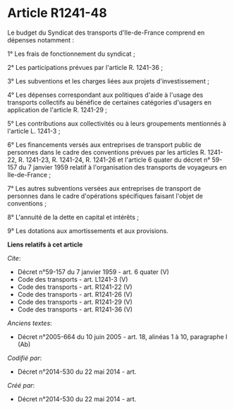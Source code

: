 # Article R1241-48

Le budget du Syndicat des transports d'Ile-de-France comprend en dépenses notamment : 

1° Les frais de fonctionnement du syndicat ; 

2° Les participations prévues par l'article R. 1241-36 ; 

3° Les subventions et les charges liées aux projets d'investissement ; 

4° Les dépenses correspondant aux politiques d'aide à l'usage des transports collectifs au bénéfice de certaines catégories
d'usagers en application de l'article R. 1241-29 ; 

5° Les contributions aux collectivités ou à leurs groupements mentionnés à l'article L. 1241-3 ; 

6° Les financements versés aux entreprises de transport public de personnes dans le cadre des conventions prévues par les
articles R. 1241-22, R. 1241-23, R. 1241-24, R. 1241-26 et l'article 6 quater du décret n° 59-157 du 7 janvier 1959 relatif à
l'organisation des transports de voyageurs en Ile-de-France ; 

7° Les autres subventions versées aux entreprises de transport de personnes dans le cadre d'opérations spécifiques faisant
l'objet de conventions ; 

8° L'annuité de la dette en capital et intérêts ; 

9° Les dotations aux amortissements et aux provisions.

**Liens relatifs à cet article**

_Cite_:

  - Décret n°59-157 du 7 janvier 1959 - art. 6 quater (V)
  - Code des transports - art. L1241-3 (V)
  - Code des transports - art. R1241-22 (V)
  - Code des transports - art. R1241-26 (V)
  - Code des transports - art. R1241-29 (V)
  - Code des transports - art. R1241-36 (V)

_Anciens textes_:

  - Décret n°2005-664 du 10 juin 2005 - art. 18, alinéas 1 à 10, paragraphe I (Ab)

_Codifié par_:

  - Décret n°2014-530 du 22 mai 2014 - art.

_Créé par_:

  - Décret n°2014-530 du 22 mai 2014 - art.
